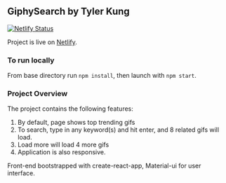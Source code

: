 ## GiphySearch by Tyler Kung

[![Netlify Status](https://api.netlify.com/api/v1/badges/3a855f10-fb1b-4b39-a596-ceac7e289a62/deploy-status)](https://app.netlify.com/sites/nostalgic-clarke-1922f4/deploys)

Project is live on [Netlify](https://nostalgic-clarke-1922f4.netlify.com/).

### To run locally

From base directory run `npm install`, then launch with `npm start`.

### Project Overview

The project contains the following features:

1) By default, page shows top trending gifs
2) To search, type in any keyword(s) and hit enter, and 8 related gifs will load.
3) Load more will load 4 more gifs
4) Application is also responsive.

Front-end bootstrapped with create-react-app, Material-ui for user interface.
